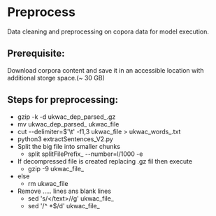 
# Preprocess

Data cleaning and preprocessing on copora data for model execution.

## Prerequisite:

Download corpora content and save it in an accessible location with additional storge space.(~ 30 GB)


## Steps for preprocessing:


*  gzip  -k -d ukwac_dep_parsed_.gz
*  mv ukwac_dep_parsed_ ukwac_file
*  cut --delimiter=$'\t' -f1,3 ukwac_file > ukwac_words_.txt
*  python3 extractSentences_V2.py
*  Split the big file into smaller chunks
	* split <bigFile> splitFilePrefix_ --number=l/1000 -e 
*  If decompressed file is created replacing .gz fil then execute 
	* gzip -9 ukwac_file_
*  else
	* rm ukwac_file
* Remove </text> ..... lines ans blank lines
   	* sed 's/<\/text>//g' ukwac_file_
	* sed '/^ *$/d' ukwac_file_	